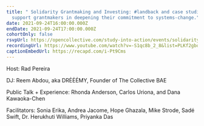 ```yaml
---
title: " Solidarity Grantmaking and Investing: #landback and case studies to
  support grantmakers in deepening their commitment to systems-change."
date: 2021-09-24T16:00:00.000Z
endDate: 2021-09-24T17:00:00.000Z
cohortOnly: false
rsvpUrl: https://opencollective.com/study-into-action/events/solidarity-grantmaking-and-investing-7b8184b9
recordingUrl: https://www.youtube.com/watch?v=-S1qc8b_2_8&list=PLKf2gbopdbvC25wL-OaiM4TNMyZCIkAFg&t=1091s
captionEmbedUrl: https://recapd.com/i-Pt9Cms
---
```

Host: Rad Pereira

DJ: Reem Abdou, aka DRĖĖĖMY, Founder of The Collective BAE

Public Talk + Experience: Rhonda Anderson, Carlos Uriona, and Dana Kawaoka-Chen

Facilitators: Sonia Erika, Andrea Jacome, Hope Ghazala, Mike Strode, Sadé Swift, Dr. Herukhuti Williams, Priyanka Das